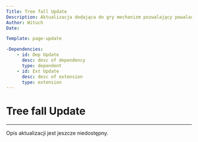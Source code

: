 ```yaml
---
Title: Tree fall Update
Description: Aktualizacja dodająca do gry mechanizm pozwalający powalać drzewa
Author: Wituch
Date:

Template: page-update

-Dependencies:
    - id: Dep Update
      desc: desc of dependency
      type: dependent
    - id: Ext Update
      desc: desc of extension
      type: extension
---
```


# Tree fall Update
-----

Opis aktualizacji jest jeszcze niedostępny.
